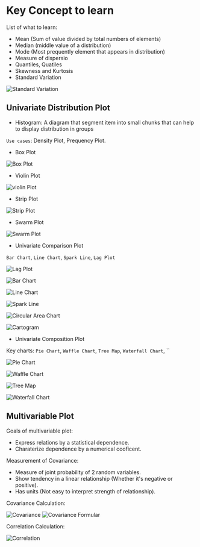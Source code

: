 # Key Concept to learn

List of what to learn:

* Mean (Sum of value divided by total numbers of elements)
* Median (middle value of a distribution)
* Mode (Most prequently element that appears in distribution)
* Measure of dispersio
* Quantiles, Quatiles
* Skewness and Kurtosis
* Standard Variation

![Standard Variation](./images/standard-variation.PNG)

## Univariate Distribution Plot

* Histogram: A diagram that segment item into small chunks that can help to display distribution in groups

`Use cases`: Density Plot, Prequency Plot.

* Box Plot

![Box Plot](./images/box-plot.PNG)

* Violin Plot

![violin Plot](./images/violin-plot.PNG)

* Strip Plot

![Strip Plot](./images/strip-plot.PNG)

* Swarm Plot

![Swarm Plot](./images/swarm-plot.PNG)

* Univariate Comparison Plot

`Bar Chart`, `Line Chart`, `Spark Line`, `Lag Plot`

![Lag Plot](./images/lag-plot.PNG)

![Bar Chart](./images/bar-chart.PNG)

![Line Chart](./images/line-chart.PNG)

![Spark Line](./images/spark-line.PNG)

![Circular Area Chart](./images/circular-area-chart.PNG)

![Cartogram](./images/cartogram.PNG)

* Univariate Composition Plot

Key charts: `Pie Chart`, `Waffle Chart`, `Tree Map`, `Waterfall Chart`, ``


![Pie Chart](./images/pie-chart.PNG)

![Waffle Chart](./images/waffle-chart.PNG)

![Tree Map](./images/tree-map.PNG)

![Waterfall Chart](./images/waterfall-chart.PNG)

## Multivariable Plot

Goals of multivariable plot:

* Express relations by a statistical dependence.
* Charaterize dependence by a numerical cooficent.

Measurement of Covariance:

* Measure of joint probability of 2 random variables.
* Show tendency in a linear relationship (Whether it's negative or positive).
* Has units (Not easy to interpret strength of relationship).

Covariance Calculation:

![Covariance](./images/covariance.PNG)
![Covariance Formular](./images/covariance-formular.PNG)

Correlation Calculation:

![Correlation](./images/correlation.PNG)

